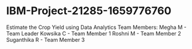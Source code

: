 # IBM-Project-21285-1659776760
Estimate the Crop Yield using Data Analytics
Team Members:
Megha M      - Team Leader
Kowsika C    - Team Member 1
Roshni M     - Team Member 2
Suganthika R - Team Member 3
